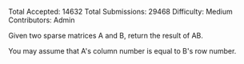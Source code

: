 Total Accepted: 14632
 Total Submissions: 29468
 Difficulty: Medium
 Contributors:  Admin  
 


Given two sparse matrices A and B, return the result of AB.

You may assume that A's column number is equal to B's row number.
